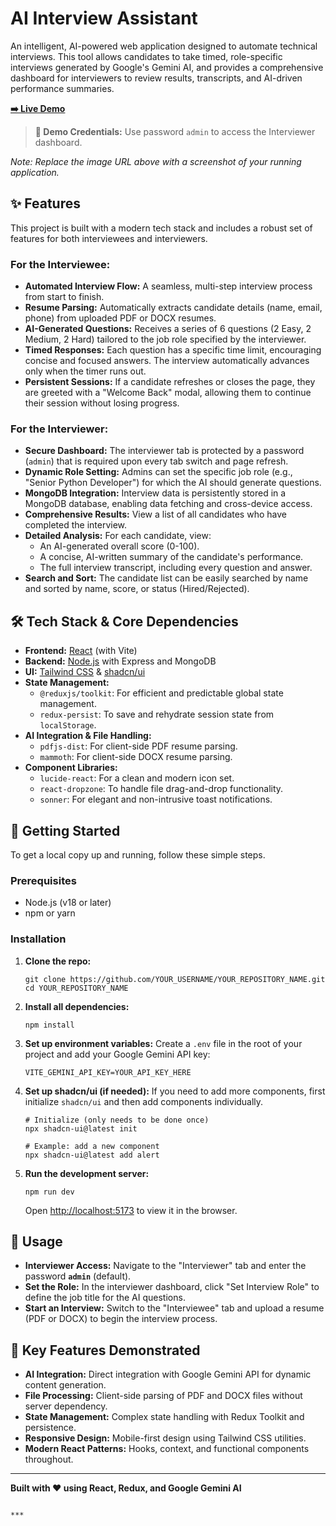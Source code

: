 # AI Interview Assistant

An intelligent, AI-powered web application designed to automate technical interviews. This tool allows candidates to take timed, role-specific interviews generated by Google's Gemini AI, and provides a comprehensive dashboard for interviewers to review results, transcripts, and AI-driven performance summaries.

**[➡️ Live Demo](https://ai-interview-assistant-wheat.vercel.app/)** 

> **🔑 Demo Credentials:** Use password `admin` to access the Interviewer dashboard.

*Note: Replace the image URL above with a screenshot of your running application.*

## ✨ Features

This project is built with a modern tech stack and includes a robust set of features for both interviewees and interviewers.

### For the Interviewee:
- **Automated Interview Flow:** A seamless, multi-step interview process from start to finish.
- **Resume Parsing:** Automatically extracts candidate details (name, email, phone) from uploaded PDF or DOCX resumes.
- **AI-Generated Questions:** Receives a series of 6 questions (2 Easy, 2 Medium, 2 Hard) tailored to the job role specified by the interviewer.
- **Timed Responses:** Each question has a specific time limit, encouraging concise and focused answers. The interview automatically advances only when the timer runs out.
- **Persistent Sessions:** If a candidate refreshes or closes the page, they are greeted with a "Welcome Back" modal, allowing them to continue their session without losing progress.

### For the Interviewer:
- **Secure Dashboard:** The interviewer tab is protected by a password (`admin`) that is required upon every tab switch and page refresh.
- **Dynamic Role Setting:** Admins can set the specific job role (e.g., "Senior Python Developer") for which the AI should generate questions.
- **MongoDB Integration:** Interview data is persistently stored in a MongoDB database, enabling data fetching and cross-device access.
- **Comprehensive Results:** View a list of all candidates who have completed the interview.
- **Detailed Analysis:** For each candidate, view:
  - An AI-generated overall score (0-100).
  - A concise, AI-written summary of the candidate's performance.
  - The full interview transcript, including every question and answer.
- **Search and Sort:** The candidate list can be easily searched by name and sorted by name, score, or status (Hired/Rejected).

## 🛠️ Tech Stack & Core Dependencies

- **Frontend:** [React](https://reactjs.org/) (with Vite)
- **Backend:** [Node.js](https://nodejs.org/) with Express and MongoDB
- **UI:** [Tailwind CSS](https://tailwindcss.com/) & [shadcn/ui](https://ui.shadcn.com/)
- **State Management:**
  - `@reduxjs/toolkit`: For efficient and predictable global state management.
  - `redux-persist`: To save and rehydrate session state from `localStorage`.
- **AI Integration & File Handling:**
  - `pdfjs-dist`: For client-side PDF resume parsing.
  - `mammoth`: For client-side DOCX resume parsing.
- **Component Libraries:**
  - `lucide-react`: For a clean and modern icon set.
  - `react-dropzone`: To handle file drag-and-drop functionality.
  - `sonner`: For elegant and non-intrusive toast notifications.


## 🚀 Getting Started

To get a local copy up and running, follow these simple steps.

### Prerequisites

-   Node.js (v18 or later)
-   npm or yarn

### Installation

1.  **Clone the repo:**
    ```
    git clone https://github.com/YOUR_USERNAME/YOUR_REPOSITORY_NAME.git
    cd YOUR_REPOSITORY_NAME
    ```

2.  **Install all dependencies:**
    ```
    npm install
    ```

3.  **Set up environment variables:**
    Create a `.env` file in the root of your project and add your Google Gemini API key:
    ```
    VITE_GEMINI_API_KEY=YOUR_API_KEY_HERE
    ```

4.  **Set up shadcn/ui (if needed):**
    If you need to add more components, first initialize `shadcn/ui` and then add components individually.
    ```
    # Initialize (only needs to be done once)
    npx shadcn-ui@latest init

    # Example: add a new component
    npx shadcn-ui@latest add alert
    ```

5.  **Run the development server:**
    ```
    npm run dev
    ```
    Open [http://localhost:5173](http://localhost:5173) to view it in the browser.

## 🔑 Usage

-   **Interviewer Access:** Navigate to the "Interviewer" tab and enter the password **`admin`** (default).
-   **Set the Role:** In the interviewer dashboard, click "Set Interview Role" to define the job title for the AI questions.
-   **Start an Interview:** Switch to the "Interviewee" tab and upload a resume (PDF or DOCX) to begin the interview process.

## 🎯 Key Features Demonstrated

-   **AI Integration:** Direct integration with Google Gemini API for dynamic content generation.
-   **File Processing:** Client-side parsing of PDF and DOCX files without server dependency.
-   **State Management:** Complex state handling with Redux Toolkit and persistence.
-   **Responsive Design:** Mobile-first design using Tailwind CSS utilities.
-   **Modern React Patterns:** Hooks, context, and functional components throughout.

---

**Built with ❤️ using React, Redux, and Google Gemini AI**
```

***
